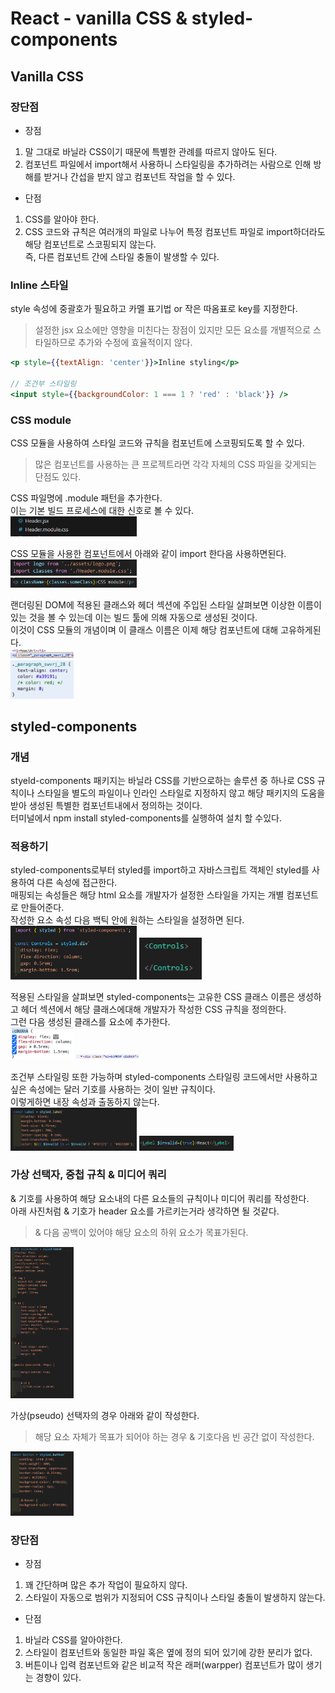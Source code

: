 React - vanilla CSS & styled-components
============

Vanilla CSS
----------
### 장단점
- 장점   
1. 말 그대로 바닐라 CSS이기 때문에 특별한 관례를 따르지 않아도 된다.
2. 컴포넌트 파일에서 import해서 사용하니 스타일링을 추가하려는 사람으로 인해 방해를 받거나 간섭을 받지 않고 컴포넌트 작업을 할 수 있다.

- 단점
1. CSS를 알아야 한다.
2. CSS 코드와 규칙은 여러개의 파일로 나누어 특정 컴포넌트 파일로 import하더라도 해당 컴포넌트로 스코핑되지 않는다.   
   즉, 다른 컴포넌트 간에 스타일 충돌이 발생할 수 있다.

### Inline 스타일
style 속성에 중괄호가 필요하고 카멜 표기법 or 작은 따옴표로 key를 지정한다.
> 설정한 jsx 요소에만 영향을 미친다는 장점이 있지만 모든 요소를 개별적으로 스타일하므로 추가와 수정에 효율적이지 않다.
```jsx
<p style={{textAlign: 'center'}}>Inline styling</p>

// 조건부 스타일링
<input style={{backgroundColor: 1 === 1 ? 'red' : 'black'}} />
```

### CSS module
CSS 모듈을 사용하여 스타일 코드와 규칙을 컴포넌트에 스코핑되도록 할 수 있다.   
> 많은 컴포넌트를 사용하는 큰 프로젝트라면 각각 자체의 CSS 파일을 갖게되는 단점도 있다.

CSS 파일명에 .module 패턴을 추가한다.   
이는 기본 빌드 프로세스에 대한 신호로 볼 수 있다.   
<img src = "../img/cssModule.1.png" width = "40%" height = "40%">   

CSS 모듈을 사용한 컴포넌트에서 아래와 같이 import 한다음 사용하면된다.   
<img src = "../img/cssModule.2.png" width = "40%" height = "40%">   
<img src = "../img/cssModule.3.png" width = "40%" height = "40%">   

랜더링된 DOM에 적용된 클래스와 헤더 섹션에 주입된 스타일 살펴보면 이상한 이름이 있는 것을 볼 수 있는데 이는 빌드 툴에 의해 자동으로 생성된 것이다.   
이것이 CSS 모듈의 개념이며 이 클래스 이름은 이제 해당 컴포넌트에 대해 고유하게된다.   
<img src = "../img/cssModule.4.png" width = "20%" height = "20%">   
<img src = "../img/cssModule.5.png" width = "20%" height = "20%">   

styled-components
--------
### 개념
styeld-components 패키지는 바닐라 CSS를 기반으로하는 솔루션 중 하나로 CSS 규칙이나 스타일을 별도의 파일이나 인라인 스타일로 지정하지 않고 해당 패키지의 도움을 받아 생성된 특별한 컴포넌트내에서 정의하는 것이다.   
터미널에서 npm install styled-components를 실행하여 설치 할 수있다.

### 적용하기
styled-components로부터 styled를 import하고 자바스크립트 객체인 styled를 사용하여 다른 속성에 접근한다.   
매핑되는 속성들은 해당 html 요소를 개발자가 설정한 스타일을 가지는 개별 컴포넌트로 만들어준다.   
작성한 요소 속성 다음 백틱 안에 원하는 스타일을 설정하면 된다.   
<img src = "../img/styledComponent.1.png" width = "40%" height = "40%">
<img src = "../img/styledComponent.2.png" width = "20%" height = "20%">   

적용된 스타일을 살펴보면 styled-components는 고유한 CSS 클래스 이름은 생성하고 헤더 섹션에서 해당 클래스에대해 개발자가 작성한 CSS 규칙을 정의한다.   
그런 다음 생성된 클래스를 요소에 추가한다.   
<img src = "../img/styledComponent.3.png" width = "20%" height = "20%">
<img src = "../img/styledComponent.4.png" width = "20%" height = "20%">   

조건부 스타일링 또한 가능하며 styled-components 스타일링 코드에서만 사용하고 싶은 속성에는 달러 기호를 사용하는 것이 일반 규칙이다.   
이렇게하면 내장 속성과 출동하지 않는다.   
<img src = "../img/styledComponent.5.png" width = "40%" height = "40%">
<img src = "../img/styledComponent.6.png" width = "30%" height = "30%">   

### 가상 선택자, 중첩 규칙 & 미디어 쿼리
& 기호를 사용하여 해당 요소내의 다른 요소들의 규칙이나 미디어 쿼리를 작성한다.   
아래 사진처럼 & 기호가 header 요소를 가르키는거라 생각하면 될 것같다.   
> & 다음 공백이 있어야 해당 요소의 하위 요소가 목표가된다.

<img src = "../img/styledComponent.7.png" width = "20%" height = "20%">   

가상(pseudo) 선택자의 경우 아래와 같이 작성한다.   
> 해당 요소 자체가 목표가 되어야 하는 경우 & 기호다음 빈 공간 없이 작성한다.

<img src = "../img/styledComponent.8.png" width = "20%" height = "20%">   

### 장단점
- 장점
1. 꽤 간단하며 많은 추가 작업이 필요하지 않다.
2. 스타일이 자동으로 범위가 지정되어 CSS 규칙이나 스타일 충돌이 발생하지 않는다.

- 단점
1. 바닐라 CSS를 알아야한다.
2. 스타일이 컴포넌트와 동일한 파일 혹은 옆에 정의 되어 있기에 강한 분리가 없다.
3. 버튼이나 입력 컴포넌트와 같은 비교적 작은 래퍼(warpper) 컴포넌트가 많이 생기는 경향이 있다.